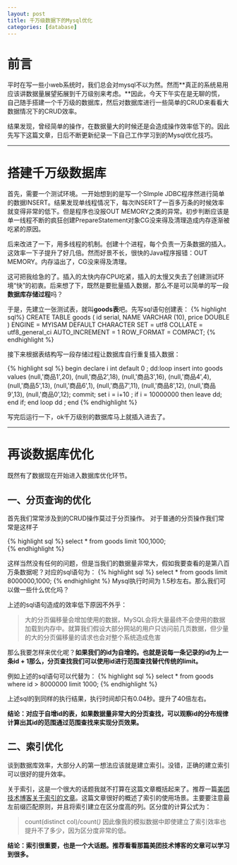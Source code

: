 ```yaml
---
layout: post
title: 千万级数据下的Mysql优化
categories: [database]
---
```


# 前言
平时在写一些小web系统时，我们总会对mysql不以为然。然而**真正的系统易用应该讲数据量展望拓展到千万级别来考虑。**因此，今天下午实在是无聊的慌，自己随手搭建一个千万级的数据库，然后对数据库进行一些简单的CRUD来看看大数据情况下的CRUD效率。

结果发现，曾经简单的操作，在数据量大的时候还是会造成操作效率低下的。因此先写下这篇文章，日后不断更新纪录一下自己工作学习到的Mysql优化技巧。

----

# 搭建千万级数据库
首先，需要一个测试环境。一开始想到的是写一个SImple JDBC程序然进行简单的数据INSERT。结果发现单线程情况下，每次INSERT了一百多万条的时候效率就变得非常的低下。但是程序也没报OUT MEMORY之类的异常。初步判断应该是单一线程不断的疯狂创建PrepareStatement对象CG没来得及清理造成内存逐渐被吃紧的原因。

后来改进了一下，用多线程的机制。创建十个进程，每个负责一万条数据的插入。这效率一下子提升了好几倍。然而好景不长，很快的Java程序报错：OUT  MEMORY。内存溢出了，CG没来得及清理。

这可把我给急的了。插入的太快内存CPU吃紧，插入的太慢又失去了创建测试环境“快”的初衷。后来想了下，既然是要批量插入数据，那么不是可以简单的写一段**数据库存储过程**吗？

于是，先建立一张测试表，就叫**goods表**吧。先写sql语句创建表：
{% highlight sql%}
CREATE TABLE goods (
id serial,
NAME VARCHAR (10),
price DOUBLE
) ENGINE = MYISAM DEFAULT CHARACTER
SET = utf8 COLLATE = utf8_general_ci AUTO_INCREMENT = 1 ROW_FORMAT = COMPACT;
{% endhighlight %}

接下来根据表结构写一段存储过程让数据库自行重复插入数据：

{% highlight sql %}
begin
declare i int default 0 ;
dd:loop 
insert  into goods values
(null,'商品1',20),
(null,'商品2',18),
(null,'商品3',16),
(null,'商品4',4),
(null,'商品5',13),
(null,'商品6',1),
(null,'商品7',11),
(null,'商品8',12),
(null,'商品9',13),
(null,'商品0',12);
  commit;
set i = i+10 ;
   if  i = 10000000 then leave dd;
  end if;
 end loop dd ;
end
{% endhighlight %}

写完后运行一下，ok千万级别的数据库马上就插入进去了。

----

# 再谈数据库优化
既然有了数据现在开始进入数据库优化环节。


## 一、分页查询的优化
首先我们常常涉及到的CRUD操作莫过于分页操作。
对于普通的分页操作我们常常是这样子

{% highlight sql %}
select * from goods limit 100,1000;  
{% endhighlight %}

这样当然没有任何的问题，但是当我们的数据量非常大，假如我要查看的是第八百万条数据呢？对应的sql语句为：
{% highlight sql %}
select  * from goods limit 8000000,1000;
{% endhighlight %}
Mysql执行时间为 1.5秒左右。那么我们可以做一些什么优化吗？

上述的sql语句造成的效率低下原因不外乎：
> 大的分页偏移量会增加使用的数据，MySQL会将大量最终不会使用的数据加载到内存中。就算我们假设大部分网站的用户只访问前几页数据，但少量的大的分页偏移量的请求也会对整个系统造成危害

那么我要怎样来优化呢？**如果我们的id为自增的。也就是说每一条记录的id为上一条id + 1那么，分页查找我们可以使用id进行范围查找替代传统的limit。**

例如上述的sql语句可以代替为：
{% highlight sql %}
select * from goods where id  > 8000000 limit 1000;
{% endhighlight %}

上述sql的到同样的执行结果，执行时间却只有0.04秒。提升了40倍左右。

**结论：对应于自增id的表，如果数据量非常大的分页查找，可以观察id的分布规律计算出其id的范围通过范围查找来实现分页效果。**


## 二、索引优化
谈到数据库效率，大部分人的第一想法应该就是建立索引。没错，正确的建立索引可以很好的提升效率。

关于索引，这是一个很大的话题我就不打算在这篇文章概括起来了。推荐一篇[美团技术博客关于索引的文章][1]。这篇文章很好的概述了索引的使用场景。主要要注意最左前缀匹配原则，并且将索引建立在区分度高的列。区分度的计算公式为：
> count(distinct col)/count(*)*
因此像我的模拟数据中即使建立了索引效率也提升不了多少，因为区分度非常的低。

**结论：索引很重要，也是一个大话题。推荐看看那篇美团技术博客的文章可以学习到很多。**

[1]:	http://tech.meituan.com/mysql-index.html